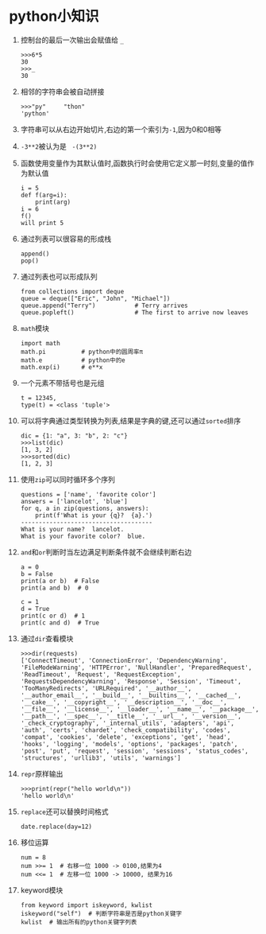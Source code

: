 # python小知识

1. 控制台的最后一次输出会赋值给 `_`

   ```
   >>>6*5
   30
   >>>_
   30
   ```

2. 相邻的字符串会被自动拼接

   ```
   >>>"py"     "thon"
   'python'
   ```

3. 字符串可以从右边开始切片,右边的第一个索引为`-1`,因为0和0相等

4. `-3**2`被认为是 ` -(3**2)`

5. 函数使用变量作为其默认值时,函数执行时会使用它定义那一时刻,变量的值作为默认值

   ```
   i = 5
   def f(arg=i):
       print(arg)
   i = 6
   f()
   will print 5
   ```

6. 通过列表可以很容易的形成栈

   ```
   append()
   pop()
   ```

7. 通过列表也可以形成队列

   ```
   from collections import deque
   queue = deque(["Eric", "John", "Michael"])
   queue.append("Terry")           # Terry arrives
   queue.popleft()                 # The first to arrive now leaves 
   ```

8. `math`模块

   ```
   import math
   math.pi          # python中的圆周率π
   math.e           # python中的e
   math.exp(i)      # e**x
   ```

9. 一个元素不带括号也是元组

   ```
   t = 12345,   
   type(t) = <class 'tuple'>
   ```

10. 可以将字典通过类型转换为列表,结果是字典的键,还可以通过`sorted`排序

    ```
    dic = {1: "a", 3: "b", 2: "c"}
    >>>list(dic)
    [1, 3, 2]
    >>>sorted(dic)
    [1, 2, 3]
    ```

11. 使用`zip`可以同时循环多个序列

    ```
    questions = ['name', 'favorite color']
    answers = ['lancelot', 'blue']
    for q, a in zip(questions, answers):
        print(f'What is your {q}?  {a}.')
    -------------------------------------
    What is your name?  lancelot.
    What is your favorite color?  blue.
    ```

12. `and`和`or`判断时当左边满足判断条件就不会继续判断右边

    ```
    a = 0
    b = False
    print(a or b)  # False
    print(a and b)  # 0
    
    c = 1
    d = True
    print(c or d)  # 1
    print(c and d)  # True
    ```

13. 通过`dir`查看模块

    ```
    >>>dir(requests)
    ['ConnectTimeout', 'ConnectionError', 'DependencyWarning', 'FileModeWarning', 'HTTPError', 'NullHandler', 'PreparedRequest', 'ReadTimeout', 'Request', 'RequestException', 'RequestsDependencyWarning', 'Response', 'Session', 'Timeout', 'TooManyRedirects', 'URLRequired', '__author__', '__author_email__', '__build__', '__builtins__', '__cached__', '__cake__', '__copyright__', '__description__', '__doc__', '__file__', '__license__', '__loader__', '__name__', '__package__', '__path__', '__spec__', '__title__', '__url__', '__version__', '_check_cryptography', '_internal_utils', 'adapters', 'api', 'auth', 'certs', 'chardet', 'check_compatibility', 'codes', 'compat', 'cookies', 'delete', 'exceptions', 'get', 'head', 'hooks', 'logging', 'models', 'options', 'packages', 'patch', 'post', 'put', 'request', 'session', 'sessions', 'status_codes', 'structures', 'urllib3', 'utils', 'warnings']
    ```

14. `repr`原样输出

    ```
    >>>print(repr("hello world\n"))
    'hello world\n'
    ```

15. `replace`还可以替换时间格式

    ```
    date.replace(day=12)
    ```

16. 移位运算

    ```
    num = 8
    num >>= 1  # 右移一位 1000 -> 0100,结果为4
    num <<= 1  # 左移一位 1000 -> 10000, 结果为16
    ```

17. keyword模块

    ```
    from keyword import iskeyword, kwlist
    iskeyword("self")  # 判断字符串是否是python关键字
    kwlist  # 输出所有的python关键字列表
    ```

    